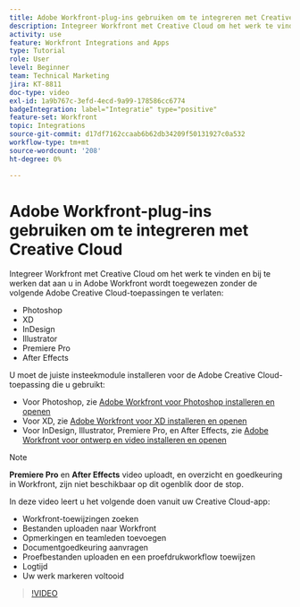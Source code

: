 ```yaml
---
title: Adobe Workfront-plug-ins gebruiken om te integreren met Creative Cloud
description: Integreer Workfront met Creative Cloud om het werk te vinden en bij te werken dat aan u in Workfront is toegewezen zonder de volgende Creative Cloud-toepassingen te verlaten - Photoshop, XD, InDesign, Illustrator, Premiere Pro en After Effects
activity: use
feature: Workfront Integrations and Apps
type: Tutorial
role: User
level: Beginner
team: Technical Marketing
jira: KT-8811
doc-type: video
exl-id: 1a9b767c-3efd-4ecd-9a99-178586cc6774
badgeIntegration: label="Integratie" type="positive"
feature-set: Workfront
topic: Integrations
source-git-commit: d17df7162ccaab6b62db34209f50131927c0a532
workflow-type: tm+mt
source-wordcount: '208'
ht-degree: 0%

---
```


# Adobe Workfront-plug-ins gebruiken om te integreren met Creative Cloud

Integreer Workfront met Creative Cloud om het werk te vinden en bij te werken dat aan u in Adobe Workfront wordt toegewezen zonder de volgende Adobe Creative Cloud-toepassingen te verlaten:

* Photoshop
* XD
* InDesign
* Illustrator
* Premiere Pro
* After Effects

U moet de juiste insteekmodule installeren voor de Adobe Creative Cloud-toepassing die u gebruikt:

* Voor Photoshop, zie [ Adobe Workfront voor Photoshop installeren en openen ](https://experienceleague.adobe.com/docs/workfront/using/adobe-workfront-integrations/workfront-for-creative-cloud/install-wf-cc/wf-cc-install-ps.html?lang=nl-NL&)
* Voor XD, zie [ Adobe Workfront voor XD installeren en openen ](https://experienceleague.adobe.com/docs/workfront/using/adobe-workfront-integrations/workfront-for-creative-cloud/install-wf-cc/wf-adobe-xd-install.html?lang=nl-NL&)
* Voor InDesign, Illustrator, Premiere Pro, en After Effects, zie [ Adobe Workfront voor ontwerp en video installeren en openen ](https://experienceleague.adobe.com/docs/workfront/using/adobe-workfront-integrations/workfront-for-creative-cloud/install-wf-cc/wf-install-cc.html?lang=nl-NL&)

>[!NOTE]
>
>**Premiere Pro** en **After Effects** video uploadt, en overzicht en goedkeuring in Workfront, zijn niet beschikbaar op dit ogenblik door de stop.


In deze video leert u het volgende doen vanuit uw Creative Cloud-app:

* Workfront-toewijzingen zoeken
* Bestanden uploaden naar Workfront
* Opmerkingen en teamleden toevoegen
* Documentgoedkeuring aanvragen
* Proefbestanden uploaden en een proefdrukworkflow toewijzen
* Logtijd
* Uw werk markeren voltooid

>[!VIDEO](https://video.tv.adobe.com/v/3415452/?quality=12&learn=on&enablevpops)
